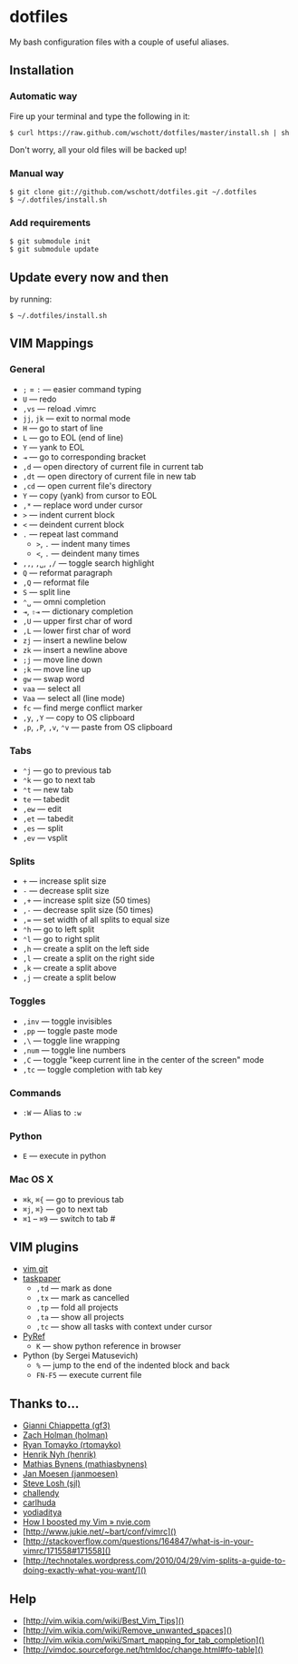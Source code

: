 # dotfiles

My bash configuration files with a couple of useful aliases.


## Installation

### Automatic way

Fire up your terminal and type the following in it:

    $ curl https://raw.github.com/wschott/dotfiles/master/install.sh | sh

Don't worry, all your old files will be backed up!


### Manual way

    $ git clone git://github.com/wschott/dotfiles.git ~/.dotfiles
    $ ~/.dotfiles/install.sh


### Add requirements

    $ git submodule init
    $ git submodule update


## Update every now and then

by running:

    $ ~/.dotfiles/install.sh


## VIM Mappings

### General

- `;` = `:` — easier command typing
- `U` — redo
- `,vs` — reload .vimrc
- `jj`, `jk` — exit to normal mode
- `H` — go to start of line
- `L` — go to EOL (end of line)
- `Y` — yank to EOL
- `⇥` — go to corresponding bracket
- `,d` — open directory of current file in current tab
- `,dt` — open directory of current file in new tab
- `,cd` — open current file's directory
- `Y` — copy (yank) from cursor to EOL
- `,*` — replace word under cursor
- `>` — indent current block
- `<` — deindent current block
- `.` — repeat last command
    - `>`, `.` — indent many times
    - `<`, `.` — deindent many times
- `,,`, `,␣`, `,/` — toggle search highlight
- `Q` — reformat paragraph
- `,Q` — reformat file
- `S` — split line
- `⌃␣` — omni completion
- `⇥`, `⇧⇥` — dictionary completion
- `,U` — upper first char of word
- `,L` — lower first char of word
- `zj` — insert a newline below
- `zk` — insert a newline above
- `;j` — move line down
- `;k` — move line up
- `gw` — swap word
- `vaa` — select all
- `Vaa` — select all (line mode)
- `fc` — find merge conflict marker
- `,y`, `,Y` — copy to OS clipboard
- `,p`, `,P`, `,v`, `⌃v` — paste from OS clipboard


### Tabs

- `⌃j` — go to previous tab
- `⌃k` — go to next tab
- `⌃t` — new tab
- `te` — tabedit
- `,ew` — edit
- `,et` — tabedit
- `,es` — split
- `,ev` — vsplit


### Splits

- `+` — increase split size
- `-` — decrease split size
- `,+` — increase split size (50 times)
- `,-` — decrease split size (50 times)
- `,=` — set width of all splits to equal size
- `⌃h` — go to left split
- `⌃l` — go to right split
- `,h` — create a split on the left side
- `,l` — create a split on the right side
- `,k` — create a split above
- `,j` — create a split below


### Toggles

- `,inv` — toggle invisibles
- `,pp` — toggle paste mode
- `,\` — toggle line wrapping
- `,num` — toggle line numbers
- `,C` — toggle "keep current line in the center of the screen" mode
- `,tc` — toggle completion with tab key


### Commands

- `:W` — Alias to `:w`


### Python

- `E` — execute in python


### Mac OS X

- `⌘k`, `⌘{` — go to previous tab
- `⌘j`, `⌘}` — go to next tab
- `⌘1` – `⌘9` — switch to tab #


## VIM plugins

- [vim git](https://github.com/tpope/vim-git)
- [taskpaper](https://github.com/davidoc/taskpaper.vim)
    - `,td` — mark as done
    - `,tx` — mark as cancelled
    - `,tp` — fold all projects
    - `,ta` — show all projects
    - `,tc` — show all tasks with context under cursor
- [PyRef](https://github.com/xolox/vim-pyref)
    - `K` — show python reference in browser
- Python (by Sergei Matusevich)
    - `%` — jump to the end of the indented block and back
    - `FN-F5` — execute current file


## Thanks to...

- [Gianni Chiappetta (gf3)](https://github.com/gf3/dotfiles)
- [Zach Holman (holman)](https://github.com/holman/dotfiles)
- [Ryan Tomayko (rtomayko)](https://github.com/rtomayko/dotfiles)
- [Henrik Nyh (henrik)](https://github.com/henrik/dotfiles)
- [Mathias Bynens (mathiasbynens)](https://github.com/mathiasbynens/dotfiles)
- [Jan Moesen (janmoesen)](https://github.com/janmoesen/tilde)
- [Steve Losh (sjl)](https://bitbucket.org/sjl/dotfiles)
- [challendy](https://github.com/challendy/vim_bash_setup)
- [carlhuda](https://github.com/carlhuda/janus)
- [yodiaditya](https://github.com/yodiaditya/vim-pydjango)
- [How I boosted my Vim » nvie.com](http://nvie.com/posts/how-i-boosted-my-vim/)
- [http://www.jukie.net/~bart/conf/vimrc]()
- [http://stackoverflow.com/questions/164847/what-is-in-your-vimrc/171558#171558]()
- [http://technotales.wordpress.com/2010/04/29/vim-splits-a-guide-to-doing-exactly-what-you-want/]()


## Help

- [http://vim.wikia.com/wiki/Best_Vim_Tips]()
- [http://vim.wikia.com/wiki/Remove_unwanted_spaces]()
- [http://vim.wikia.com/wiki/Smart_mapping_for_tab_completion]()
- [http://vimdoc.sourceforge.net/htmldoc/change.html#fo-table]()
